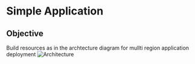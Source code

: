 # Simple Application

## Objective
Build resources as in the archtecture diagram for mullti region application deployment
![Architecture](https://drive.google.com/uc?export=view&id=1ah6vyl8tS_dLs021cN4HLk3-dCneZxKE)